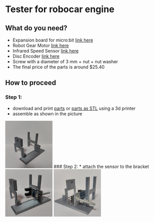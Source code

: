 # Tester for robocar engine 

## What do you need?

 * Expansion board for micro:bit [link here](https://www.kittenbot.cc/products/robotbit-robotics-expansion-board-for-micro-bit)
 * Robot Gear Motor [link here](https://www.aliexpress.com/item/1005005305637407.html?spm=a2g0o.productlist.main.11.74bb7243tUCtq8&algo_pvid=281fa0cd-9826-4414-8b1f-51a81c4cb612&algo_exp_id=281fa0cd-9826-4414-8b1f-51a81c4cb612-5&pdp_npi=3%40dis%21CZK%2119.37%2115.09%21%21%21%21%21%402102169316858997196143750d075a%2112000032565020293%21sea%21CZ%210&curPageLogUid=yOTBheXgE40w)
 * Infrared Speed Sensor [link here](https://www.aliexpress.com/item/1005002206713739.html?spm=a2g0o.productlist.main.55.28252e2eVpOlhL&algo_pvid=cecdcf3e-5efe-46d1-ac4e-ddf79ea24c89&algo_exp_id=cecdcf3e-5efe-46d1-ac4e-ddf79ea24c89-27&pdp_npi=3%40dis%21CZK%2114.19%2111.03%21%21%21%21%21%4021227e5116858998050413808d07c6%2112000019274380689%21sea%21CZ%210&curPageLogUid=4UmKohN4y2jv)
 * Disc Encoder [link here](https://www.aliexpress.com/item/1005001710656130.html?spm=a2g0o.detail.1000060.1.546b71a6WvLHIa&gps-id=pcDetailBottomMoreThisSeller&scm=1007.13339.291025.0&scm_id=1007.13339.291025.0&scm-url=1007.13339.291025.0&pvid=d7ce17e9-3f56-4c41-91bc-61fda04eebc2&_t=gps-id:pcDetailBottomMoreThisSeller,scm-url:1007.13339.291025.0,pvid:d7ce17e9-3f56-4c41-91bc-61fda04eebc2,tpp_buckets:668%232846%238107%231934&pdp_npi=3%40dis%21CZK%2123.42%2120.72%21%21%21%21%21%402103253416858998296697400e5d52%2112000017248087367%21rec%21CZ%214141866426)
 * Screw with a diameter of 3 mm + nut + nut washer
 * The final price of the parts is around $25.40

## How to proceed
### Step 1: 
* download and print [parts](./pieces.zip) or [parts as STL](./piecesSTL.zip) using a 3d printer
* assemble as shown in the picture
<img src="./images/foto7.jpg" width="150" height="150">
### Step 2: 
* attach the sensor to the bracket
<img src="./images/foto4.jpg" width="150" height="150"> <img src="./images/foto14.jpg" width="150" height="150">
